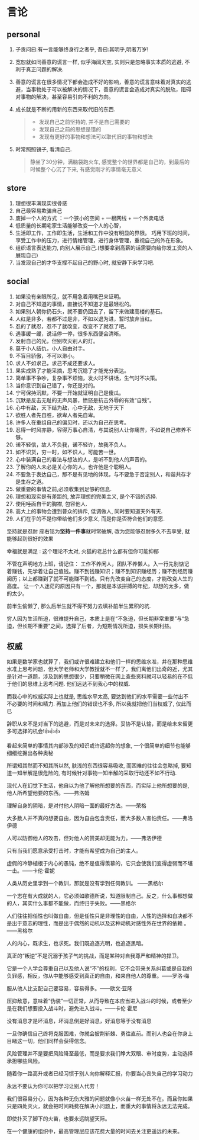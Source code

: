 # 言论

## personal

1. 子贡问曰:有一言能够终身行之者乎, 吾曰:其明乎,明者万岁!
2. 宽恕就如同善意的谎言一样, 似乎海阔天空, 实则只是忽略事实本质的逃避, 不利于真正问题的解决.
3. 善意的谎言在很多情况下都会造成不好的影响，善意的谎言意味着对真实的逃避，当事物处于可以被解决的情况下，善意的谎言会造成对真实的脱轨，阻碍对事物的解决，甚至容易引向不利的方向。

1. 成长就是不断的用新的东西来取代旧的东西.
   > - 发现自己之前坚持的, 并不是自己需要的
   > - 发现自己之前的思想是错的
   > - 发现有更好的事物和想法可以取代旧的事物和想法
2. 时常照照镜子, 看清自己.
   > 静坐了30分钟，满脑袋跑火车, 感觉整个的世界都是自己的，到最后的时候整个心沉了下来, 有感觉刚才的事情毫无意义


## store

1. 理想很丰满现实很骨感
2. 自己最容易欺骗自己
3. 废掉一个人的方式 ：一个狭小的空间 + 一根网线 + 一个外卖电话
4. 低质量的长期宅家生活能够改变一个人的心智，
5. 生活即工作，工作即生活，生活和工作中没有明显的界限。
   巧用下班的时间，享受工作中的压力，进行情绪管理，进行身体管理，重视自己的外在形象。
6. 组织语言表达能力, 向别人展示自己.(想要拿到高薪的话需要向给你发工资的人展现自己)
7. 当发现自己的才华支撑不起自己的野心时, 就安静下来学习吧.

## social

1. 如果没有亲眼所见，就不用急着用嘴巴来证明。
2. 对自己不知道的事情，直接说不知道才是最轻松的。
3. 如果别人朝你扔石头，就不要仍回去了，留下来做建高楼的基石。
4. 人红是非多，若都不过是非，不如以退为进，暂时放弃当红。
5. 忍的了就忍，忍不了就改变，改变不了就忍了吧。
6. 遇事缓一缓，说话停一停，很多东西便会清晰。
7. 发射自己的光，但别吹灭别人的灯。
8. 莫于小人结仇，小人自由对手。
9. 不盲目骄傲，不可以渺小。
10. 求人不如求己，求己不成还要求人。
11. 果实成熟了才能采摘，思考沉稳了才能充分表达。
12. 简单事不争吵，复杂事不烦恼，发火时不讲话，生气时不决策。
13. 当你意识到自己错了，你还是对的。
14. 宁可保持沉默，不要一开始就证明自己是傻瓜。
15. 沉默是反击无耻的无声风暴，愤怒是抗击外辱的有效“自残”。
16. 心中有敌，天下结为敌，心中无敌，无地于天下
17. 欲胜人者先自胜，欲卑人者先自卑。
18. 许多人在重组自己的偏见时，还以为自己在思考。
19. 忍得一时风亦静，容得万事心自清，与其说别人让你痛苦，不如说自己修养不够。
20. 诺不轻信，故人不负我，诺不轻许，故我不负人。
21. 如不识货，穷一时，如不识人，可能苦一世。
22. 心中装满自己的看法与想法的人，是听不到他人的声音的。
23. 了解你的人未必是关心你的人，也许他是个聪明人。
24. 不要急于表达自己，那不是有见地的体现，与不要急于否定别人，和谐共存才是生存之道。
25. 做重要的事情之前,必须收集到足够的信息.
26. 理想和现实是有差距的, 放弃理想的完美主义, 是个不错的选择.
27. 使用唾面自干的胸襟, 包容他人.
28. 高大上的事物会遭到普众的排斥, 低调做人, 同时要知道天外有天.
29. 人们在乎的不是你带给他们多少意义, 而是你是否符合他们的意愿.

坚持就是忍耐
座右铭为**坚持一件事**就时常破解, 改为您能够忍耐多久不去享受, 就能够起到很好的效果

幸福就是满足 : 这个理论不太对, 火狐的老总什么都有但你可能抑郁

不管在声明地方上班，请记住： 工作不养闲人，团队不养懒人。入一行先别惦记着赚钱，先学着让自己值钱。赚不到钱赚知识；赚不到知识赚经历；赚不到经历赚阅历；以上都赚到了就不可能赚不到钱。只有先改变自己的态度，才能改变人生的高度。 让一个人迷茫的原因只有一个，那就是本该拼搏的年纪，却想的太多，做的太少。

前半生偷懒了, 那么后半生就不得不努力去填补前半生累积的坑.

穷人因为生活所迫，很难提升自己，本质上是在“不急迫，但长期非常重要”与“急迫，但长期不重要”之间，选择了后者，为短期情况所迫，损失长期利益。

## 权威

如果是数学家也就算了，我们或许很难建立和他们一样的思维水准，并在那种思维水准上思考问题，但大学老师和大学教授就不一样了，我们离他们出奇的近，尤其是针对一道题，涉及到的思想很少，只要稍微在网上查些资料就可以轻易的在不低于他们的思维上思考问题. 他们远达不到我心中的权威.

而我心中的权威实际上也就是, 思维水平太高, 要达到他们的水平需要一些付出不不必要的时间和精力. 再加上他们的错误也不多, 所以我就把他们当权威了, 仅此而已



辞职从来不是对当下的逃避，而是对未来的选择。妥协不是认输，而是给未来留更多可选择的机会!👍👍👍


看起来简单的事情其内部涉及的知识或许远超你的想象, 一个很简单的细节也能够细细挖掘出各种奥秘

所谓知其然而不知其所以然, 肤浅的东西很容易吸收, 而困难的往往会忽略掉, 要知道一知半解是很危险的, 有时候针对事物一知半解的采取行动还不如不行动.




现代人在幻觉下生活，他自以为他了解他所想要的东西，而实际上他所想要的是, 他人所希望他要的东西。——弗洛姆

理解自身的阴暗，是对付他人阴暗一面的最好方法。——荣格

大多数人并不真的想要自由，因为自由包含责任，而大多数人害怕责任。——弗洛伊德

人可以防御他人的攻击，但对他人的赞美却无能为力。——弗洛伊德

只有当我们愿意承受打击时，才能有希望成为自己的主人。

虚假的冷静植根于内心的愚钝，绝不是值得羡慕的，它只会使我们变得虚弱而不堪一击。——卡伦·霍妮

人类从历史里学到一个教训，那就是没有学到任何教训。 ——黑格尔

一个志在有大成就的人，它必须如歌德所说，知道限制自己。反之，什么事都想做的人，其实什么事都不能做，而终归于失败。——黑格尔

人们往往把任性也叫做自由，但是任性只是非理性的自由，人性的选择和自决都不是出于意志的理性，而是出于偶然的动机以及这种动机对感性外在世界的依赖 。 ——黑格尔

人的内心，既求生，也求死。我们既追逐光明，也追逐黑暗。

真正的“叛逆”不是沉溺于孩子气的挑战，而是某种对自我尊严和精神的捍卫。

它是一个人学会尊重自己以及他人说“不”的权利，它不会带来关系纠葛或是自我的负罪感，相反，你从中能够感受到真正的自由，和来自他人的尊重。——罗洛·梅

服从他人比支配自己要容易，容易得多。——欧文·亚隆

压抑敌意，意味着“伪装”一切正常，从而导致在本应当进入战斗的时候，或者至少是在我们想要投入战斗时，避免进入战斗。——卡伦 霍尼








没有消息才是坏消息，坏消息倒是好消息，好消息等于没有消息

一旦你确信自己终将克服困难，你就会披荆斩棘、勇往直前。而别人也会在你身上目睹这一切，他们同样会获得信念。

风险管理并不是要把风险降至最低，而是要求我们睁大双眼、审时度势，主动选择承担哪些风险。

随着你一路高升或者已经习惯于别人向你解释汇报，你要当心丧失自己的学习动力


永远不要认为你可以把学习让别人代劳！

我们很容易分心，因为各种无伤大雅的问题就像小火苗一样无处不在。而且你如果只是四处灭火，就会把时间耗费在解决小问题上，而重大的事情将永远无法完成。

即使扑灭了脚下的火苗，也要永远眺望天际。

在一个健康的组织中，最高管理层应该花费大量的时间去关注更遥远的未来。



